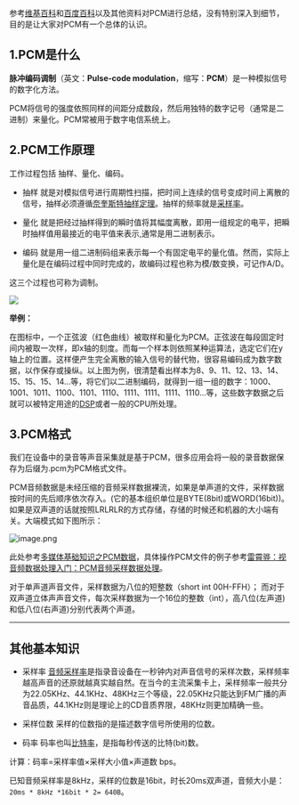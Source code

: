 参考[维基百科](https://zh.wikipedia.org/wiki/%E8%84%88%E8%A1%9D%E7%B7%A8%E7%A2%BC%E8%AA%BF%E8%AE%8A)和[百度百科](https://baike.baidu.com/item/PCM/1568054?fr=aladdin)以及其他资料对PCM进行总结，没有特别深入到细节，目的是让大家对PCM有一个总体的认识。

## 1.PCM是什么

**脉冲编码调制**（英文：**Pulse-code modulation**，缩写：**PCM**）是一种模拟信号的数字化方法。

PCM将信号的强度依照同样的间距分成数段，然后用独特的数字记号（通常是二进制）来量化。PCM常被用于数字电信系统上。

## 2.PCM工作原理

工作过程包括 抽样、量化、编码。

- 抽样 
就是对模拟信号进行周期性扫描，把时间上连续的信号变成时间上离散的信号，抽样必须遵循[奈奎斯特抽样定理](https://baike.baidu.com/item/%E9%87%87%E6%A0%B7%E5%AE%9A%E7%90%86/8599843?fr=aladdin)。抽样的频率就是[采样率](https://baike.baidu.com/item/%E9%87%87%E6%A0%B7%E9%A2%91%E7%8E%87)。

- 量化
就是把经过抽样得到的瞬时值将其幅度离散，即用一组规定的电平，把瞬时抽样值用最接近的电平值来表示,通常是用二进制表示。

- 编码
就是用一组二进制码组来表示每一个有固定电平的量化值。然而，实际上量化是在编码过程中同时完成的，故编码过程也称为模/数变换，可记作A/D。

这三个过程也可称为调制。

![](https://github.com/sparkfengbo/AndroidNotes/blob/master/PictureRes/live/pcm1.png?raw=true)

**举例：**

在图标中，一个正弦波（红色曲线）被取样和量化为PCM。正弦波在每段固定时间内被取一次样，即x轴的刻度。而每一个样本则依照某种运算法，选定它们在y轴上的位置。这样便产生完全离散的输入信号的替代物，很容易编码成为数字数据，以作保存或操纵。以上图为例，很清楚看出样本为8、9、11、12、13、14、15、15、15、14…等，将它们以二进制编码，就得到一组一组的数字：1000、1001、1011、1100、1101、1110、1111、1111、1111、1110…等，这些数字数据之后就可以被特定用途的[DSP](https://zh.wikipedia.org/wiki/%E6%95%B0%E5%AD%97%E4%BF%A1%E5%8F%B7%E5%A4%84%E7%90%86%E5%99%A8)或者一般的CPU所处理。

## 3.PCM格式
我们在设备中的录音等声音采集就是基于PCM，很多应用会将一般的录音数据保存为后缀为.pcm为PCM格式文件。

PCM音频数据是未经压缩的音频采样数据裸流，如果是单声道的文件，采样数据按时间的先后顺序依次存入。(它的基本组织单位是BYTE(8bit)或WORD(16bit))。
如果是双声道的话就按照LRLRLR的方式存储，存储的时候还和机器的大小端有关。大端模式如下图所示：

![image.png](https://github.com/sparkfengbo/AndroidNotes/blob/master/PictureRes/live/pcm2.png?raw=true)

此处参考[多媒体基础知识之PCM数据](http://www.cnblogs.com/CoderTian/p/6657844.html)，具体操作PCM文件的例子参考[雷霄骅：视音频数据处理入门：PCM音频采样数据处理](http://blog.csdn.net/leixiaohua1020/article/details/50534316)。


对于单声道声音文件，采样数据为八位的短整数（short int 00H-FFH）；
     而对于双声道立体声声音文件，每次采样数据为一个16位的整数（int），高八位(左声道)和低八位(右声道)分别代表两个声道。

--------
## 其他基本知识

- 采样率
[音频采样率](https://baike.baidu.com/item/%E9%9F%B3%E9%A2%91%E9%87%87%E6%A0%B7%E7%8E%87/9023551?fr=aladdin)是指录音设备在一秒钟内对声音信号的采样次数，采样频率越高声音的还原就越真实越自然。在当今的主流采集卡上，采样频率一般共分为22.05KHz、44.1KHz、48KHz三个等级，22.05KHz只能达到FM广播的声音品质，44.1KHz则是理论上的CD音质界限，48KHz则更加精确一些。

- 采样位数
 采样的位数指的是描述数字信号所使用的位数。

- 码率
码率也叫[比特率](https://baike.baidu.com/item/%E6%AF%94%E7%89%B9%E7%8E%87)，是指每秒传送的比特(bit)数。

计算：码率=采样率值×采样大小值×声道数 bps。

已知音频采样率是8kHz，采样的位数是16bit，时长20ms双声道，音频大小是：`20ms * 8kHz *16bit * 2= 640B`。



